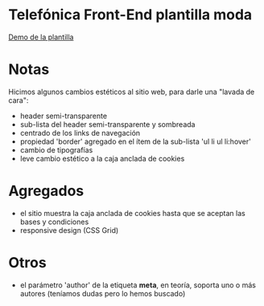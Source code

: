 # Telefónica Front-End plantilla moda

[Demo de la plantilla](https://chiqui1234.github.io/telefonica-frontend-plantilla-moda/)

# Notas
Hicimos algunos cambios estéticos al sitio web, para darle una "lavada de cara":
* header semi-transparente
* sub-lista del header semi-transparente y sombreada
* centrado de los links de navegación
* propiedad 'border' agregado en el ítem de la sub-lista 'ul li ul li:hover'
* cambio de tipografías
* leve cambio estético a la caja anclada de cookies

# Agregados
* el sitio muestra la caja anclada de cookies hasta que se aceptan las bases y condiciones
* responsive design (CSS Grid)

# Otros
* el parámetro 'author' de la etiqueta **meta**, en teoría, soporta uno o más autores (teníamos dudas pero lo hemos buscado)